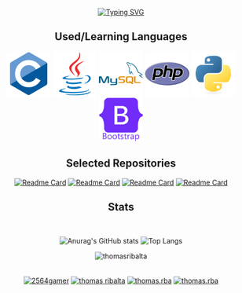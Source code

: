 <div align="center">
     
[![Typing SVG](https://readme-typing-svg.demolab.com?font=Fira+Code&weight=500&size=24&pause=1000&center=true&color=2FBE4C&random=false&width=435&lines=Hello%2C+There!+%F0%9F%AB%A1;his+is+Thomas+RIBALTA...;Nice+to+meet+you!+%F0%9F%98%80)](https://git.io/typing-svg)
<br>

## Used/Learning Languages 
<p align="center">
<img src="https://raw.githubusercontent.com/devicons/devicon/master/icons/c/c-original.svg" alt="c" width="90" height="90"/>
<img src="https://raw.githubusercontent.com/devicons/devicon/master/icons/java/java-original.svg" alt="java" width="90" height="90"/>
<img src="https://raw.githubusercontent.com/devicons/devicon/master/icons/mysql/mysql-original-wordmark.svg" alt="mysql" width="90" height="90"/>
<img src="https://raw.githubusercontent.com/devicons/devicon/master/icons/php/php-original.svg" alt="php" width="90" height="90"/>
<img src="https://raw.githubusercontent.com/devicons/devicon/master/icons/python/python-original.svg" alt="python" width="90" height="90"/>
<img src="https://raw.githubusercontent.com/devicons/devicon/master/icons/bootstrap/bootstrap-plain-wordmark.svg" alt="bootstrap" width="90" height="90"/> </p>

## Selected Repositories

<a href="https://github.com/ThomasRibalta/minishell" target="blank">![Readme Card](https://github-readme-stats.vercel.app/api/pin/?username=ThomasRibalta&repo=minishell&theme=merko)</a>
<a href="https://github.com/ThomasRibalta/Trophee-NSI-2023" target="blank">![Readme Card](https://github-readme-stats.vercel.app/api/pin/?username=ThomasRibalta&repo=Trophee-NSI-2023&theme=merko)</a>
<a href="https://github.com/ThomasRibalta/MineCoinsPlayerAPI" target="blank">![Readme Card](https://github-readme-stats.vercel.app/api/pin/?username=ThomasRibalta&repo=MineCoinsPlayerAPI&theme=merko)</a>
<a href="https://github.com/ThomasRibalta/learn-php" target="blank">![Readme Card](https://github-readme-stats.vercel.app/api/pin/?username=ThomasRibalta&repo=learn-php&theme=merko)</a>

## Stats

<br>
  
![Anurag's GitHub stats](https://github-readme-stats.vercel.app/api?username=ThomasRibalta&show_icons=true&theme=chartreuse-dark)
![Top Langs](https://github-readme-stats.vercel.app/api/top-langs/?username=ThomasRibalta&layout=compact&theme=chartreuse-dark)

<img src="https://komarev.com/ghpvc/?username=thomasribalta&label=Profile%20views&color=0e75b6&style=flat" alt="thomasribalta" />

<br>
<br> 

<p align="center">
<a href="https://twitter.com/2564gamer" target="blank"><img align="center" src="https://raw.githubusercontent.com/rahuldkjain/github-profile-readme-generator/master/src/images/icons/Social/twitter.svg" alt="2564gamer" height="30" width="40" /></a>
<a href="https://linkedin.com/in/thomas ribalta" target="blank"><img align="center" src="https://raw.githubusercontent.com/rahuldkjain/github-profile-readme-generator/master/src/images/icons/Social/linked-in-alt.svg" alt="thomas ribalta" height="30" width="40" /></a>
<a href="https://instagram.com/thomas.rba" target="blank"><img align="center" src="https://raw.githubusercontent.com/rahuldkjain/github-profile-readme-generator/master/src/images/icons/Social/instagram.svg" alt="thomas.rba" height="30" width="40" /></a>
<a href="https://discord.gg/thomas.rba" target="blank"><img align="center" src="https://raw.githubusercontent.com/rahuldkjain/github-profile-readme-generator/master/src/images/icons/Social/discord.svg" alt="thomas.rba" height="30" width="40" /></a>


</div>


